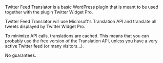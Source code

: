 Twitter Feed Translator is a basic WordPress plugin that is meant to be used together with the plugin Twitter Widget Pro.

Twitter Feed Translator will use Microsoft's Translation API and translate all tweets displayed by Twitter Widget Pro.

To minimize API calls, translations are cached.  This means that you can probably use the free version of the Translation API, unless you have a very active Twitter feed (or many visitors...).

No guarantees.


